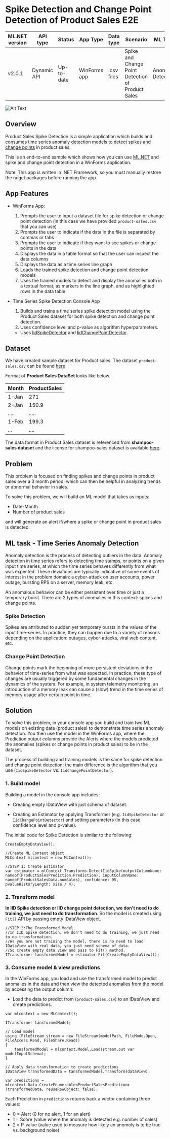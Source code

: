 # Spike Detection and Change Point Detection of Product Sales E2E 

| ML.NET version | API type          | Status                        | App Type    | Data type | Scenario            | ML Task                   | Algorithms                  |
|----------------|-------------------|-------------------------------|-------------|-----------|---------------------|---------------------------|-----------------------------|
| v2.0.1         | Dynamic API | Up-to-date | WinForms app | .csv files | Spike and Change Point Detection of Product Sales | Anomaly Detection | IID Spike Detection and IID Change point Detection |

![Alt Text](./SpikeDetectionE2EApp/SpikeDetection.WinForms/images/productsales.gif)

## Overview
Product Sales Spike Detection is a simple application which builds and consumes time series anomaly detection models to detect [spikes](#spike-detection) and [change points](#change-point-detection) in product sales.

This is an end-to-end sample which shows how you can use [ML.NET](https://www.microsoft.com/net/learn/apps/machine-learning-and-ai/ml-dotnet) and spike and change point detection in a WinForms application.

Note: This app is written in .NET Framework, so you must manually restore the nuget packages before running the app.

## App Features
* WinForms App:
    1. Prompts the user to input a dataset file for spike detection or change point detection (in this case we have provided `product-sales.csv` that you can use)
    2. Prompts the user to indicate if the data in the file is separated by commas or tabs
    3. Prompts the user to indicate if they want to see spikes or change points in the data
    4. Displays the data in a table format so that the user can inspect the data columns
    5. Displays the data as a time series line graph
    6. Loads the trained spike detection and change point detection models
    7. Uses the trained models to detect and display the anomalies both in a textual format, as markers in the line graph, and as highlighted rows in the data table

* Time Series Spike Detection Console App
    1. Builds and trains a time series spike detection model using the Product Sales dataset for both spike detection and change point detection.
    2. Uses confidence level and p-value as algorithm hyperparameters.
    * Uses [IidSpikeDetector](https://docs.microsoft.com/dotnet/api/microsoft.ml.transforms.timeseries.iidspikedetector?view=ml-dotnet) and [IidChangePointDetector](https://docs.microsoft.com/dotnet/api/microsoft.ml.transforms.timeseries.iidchangepointdetector?view=ml-dotnet).

## Dataset
We have created sample dataset for Product sales. The dataset `product-sales.csv` can be found [here](./SpikeDetectionE2EApp/Data/product-sales.csv)

Format of **Product Sales DataSet** looks like below.

| Month  | ProductSales |
|--------|--------------|
| 1-Jan  | 271          |
| 2-Jan  | 150.9        |
| .....  | .....        |
| 1-Feb  | 199.3        |
| ...    | ....         |

The data format in Product Sales dataset is referenced from **shampoo-sales dataset** and the license for shampoo-sales dataset is available [here](./Data/SHAMPOO-SALES-LICENSE.txt).

## Problem
This problem is focused on finding spikes and change points in product sales over a 3 month period, which can then be helpful in analyzing trends or abnormal behavior in sales.

To solve this problem, we will build an ML model that takes as inputs:
* Date-Month
* Number of product sales

and will generate an alert if/where a spike or change point in product sales is detected.

## ML task - Time Series Anomaly Detection
Anomaly detection is the process of detecting outliers in the data. Anomaly detection in time series refers to detecting time stamps, or points on a given input time series, at which the time series behaves differently from what was expected. These deviations are typically indicative of some events of interest in the problem domain: a cyber-attack on user accounts, power outage, bursting RPS on a server, memory leak, etc.

An anomalous behavior can be either persistent over time or just a temporary burst. There are 2 types of anomalies in this context: spikes and change points.

### Spike Detection
Spikes are attributed to sudden yet temporary bursts in the values of the input time-series. In practice, they can happen due to a variety of reasons depending on the application: outages, cyber-attacks, viral web content, etc.

### Change Point Detection
Change points mark the beginning of more persistent deviations in the behavior of time-series from what was expected. In practice, these type of changes are usually triggered by some fundamental changes in the dynamics of the system. For example, in system telemetry monitoring, an introduction of a memory leak can cause a (slow) trend in the time series of memory usage after certain point in time.

## Solution
To solve this problem, in your console app you build and train two ML models on existing data (product sales) to demonstrate time series anomaly detection. You then use the model in the WinForms app, where the Prediction output columns provide the Alerts where the models predicted the anomalies (spikes or change points in product sales) to be in the dataset.

The process of building and training models is the same for spike detection and change point detection; the main difference is the algorithm that you use (`IidSpikeDetector` vs. `IidChangePointDetector`).

### 1. Build model

Building a model in the console app includes:

* Creating empty IDataView with just schema of dataset.

* Creating an Estimator by applying Transformer (e.g. `IidSpikeDetector` or `IidChangePointDetector`) and setting parameters (in this case confidence level and p-value).

The initial code for Spike Detection is similar to the following:

```CSharp
CreateEmptyDataView();

//Create ML Context object
MLContext mlcontext = new MLContext();

//STEP 1: Create Estimator   
var estimator = mlContext.Transforms.DetectIidSpike(outputColumnName: nameof(ProductSalesPrediction.Prediction), inputColumnName: nameof(ProductSalesData.numSales), confidence: 95, pvalueHistoryLength: size / 4);

```

### 2. Transform model
**In IID Spike detection or IID change point detection, we don't need to do training, we just need to do transformation**. So the model is created using
`Fit()` API by passing empty IDataView object.

```CSharp
//STEP 2:The Transformed Model.
//In IID Spike detection, we don't need to do training, we just need to do transformation. 
//As you are not training the model, there is no need to load IDataView with real data, you just need schema of data.
//So create empty data view and pass to Fit() method. 
ITransformer tansformedModel = estimator.Fit(CreateEmptyDataView());
```

### 3. Consume model & view predictions
In the WinForms app, you load and use the transformed model to predict anomalies in the data and then view the detected anomalies from the model by accessing the output column:

* Load the data to predict from (`product-sales.csv`) to an IDataView and create predictions.

```CSharp
var mlcontext = new MLContext();

ITransformer tansformedModel;

// Load model
using (FileStream stream = new FileStream(modelPath, FileMode.Open, FileAccess.Read, FileShare.Read))
{
    tansformedModel = mlcontext.Model.Load(stream,out var modelInputSchema);
}

// Apply data transformation to create predictions
IDataView transformedData = tansformedModel.Transform(dataView);

var predictions = mlcontext.Data.CreateEnumerable<ProductSalesPrediction>(transformedData, reuseRowObject: false);

```

Each Prediction in `predictions` returns back a vector containing three values:
* 0 = Alert (0 for no alert, 1 for an alert)
* 1 = Score (value where the anomaly is detected e.g. number of sales)
* 2 = P-value (value used to measure how likely an anomoly is to be true vs. background noise)
